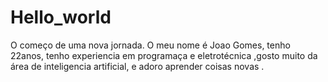 # Hello_world
O começo de uma nova jornada.
O meu nome é Joao Gomes, tenho 22anos, tenho experiencia em programaça e eletrotécnica ,gosto muito da área de inteligencia artificial, e adoro aprender coisas novas .
